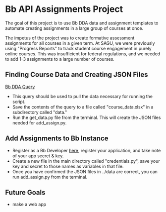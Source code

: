 # Bb API Assignments Project

The goal of this project is to use Bb DDA data and assignment templates
to automate creating assignments in a large group of courses at once.

The impetus of the project was to create formative assessment assignments
for all courses in a given term. At SAGU, we were previously using "Progress Reports"
to track student course engagement in purely online courses. This was insufficient
for federal regulations, and we needed to add 1-3 assignments to a large number of courses.

## Finding Course Data and Creating JSON Files

[Bb DDA Query](https://github.com/cdbaca/bb_assignments/blob/main/find_course_contents.sql)

- This query should be used to pull the data necessary for running the script.
- Save the contents of the query to a file called "course_data.xlsx" in a subdirectory called "data."
- Run the get_data.py file from the terminal. This will create the JSON files needed for add_assign.py.

## Add Assignments to Bb Instance

- Register as a Bb Developer [here](https://developer.blackboard.com/), register your application, and take note of your app secret & key.
- Create a new file in the main directory called "credentials.py", save your key and secret to those names as variables in that file.
- Once you have confirmed the JSON files in ../data are correct, you can run add_assign.py from the terminal.

## Future Goals

- make a web app
